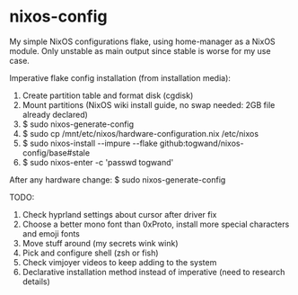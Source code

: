 # nixos-config

My simple NixOS configurations flake, using home-manager as a NixOS module. Only unstable as main output since stable is worse for my use case.

Imperative flake config installation (from installation media):

1. Create partition table and format disk (cgdisk)
2. Mount partitions (NixOS wiki install guide, no swap needed: 2GB file already declared)
4. $ sudo nixos-generate-config
5. $ sudo cp /mnt/etc/nixos/hardware-configuration.nix /etc/nixos
5. $ sudo nixos-install --impure --flake github:togwand/nixos-config/base#stale
6. $ sudo nixos-enter -c 'passwd togwand'

After any hardware change: $ sudo nixos-generate-config

TODO:
1. Check hyprland settings about cursor after driver fix
2. Choose a better mono font than 0xProto, install more special characters and emoji fonts
3. Move stuff around (my secrets wink wink)
4. Pick and configure shell (zsh or fish)
5. Check vimjoyer videos to keep adding to the system
6. Declarative installation method instead of imperative (need to research details)
